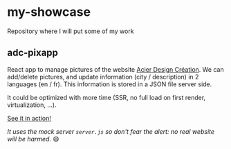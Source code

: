 # my-showcase
Repository where I will put some of my work

## adc-pixapp
React app to manage pictures of the website [Acier Design Création](https://acierdesigncreation.com/en). We can add/delete pictures, and update information (city / description) in 2 languages (en / fr). This information is stored in a JSON file server side.

It could be optimized with more time (SSR, no full load on first render, virtualization, ...).

[See it in action!](http://pixapp.eu-west-3.elasticbeanstalk.com/)

*It uses the mock server `server.js` so don't fear the alert: no real website will be harmed.* 😄
